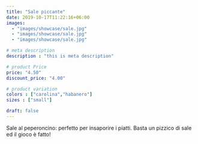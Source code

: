 ```yaml
---
title: "Sale piccante"
date: 2019-10-17T11:22:16+06:00
images: 
  - "images/showcase/sale.jpg"
  - "images/showcase/sale.jpg"
  - "images/showcase/sale.jpg"

# meta description
description : "this is meta description"

# product Price
price: "4.50"
discount_price: "4.00"

# product variation
colors : ["carolina","habanero"]
sizes : ["small"]

draft: false
---
```


Sale al peperoncino: perfetto per insaporire i piatti. Basta un pizzico di sale ed il gioco è fatto!